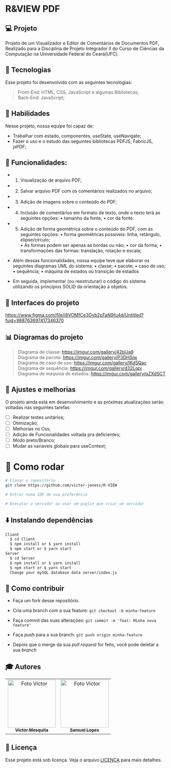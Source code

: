 # R&VIEW PDF


## 💻 Projeto

Projeto de um Visualizador e Editor de Comentários de Documentos PDF, Realizado para a Disciplina de Projeto Integrador II do Curso de Ciências da Computação na Universidade Federal do Ceará(UFC).

## 🚀 Tecnologias
Esse projeto foi desenvolvido com as seguintes tecnologias:

> Front-End: HTML, CSS, JavaScript e algumas Bibliotecas;                                                         
> Back-End: JavaScript;                                                       

## 📌 Habilidades

Nesse projeto, nossa equipe foi capaz de:

- Trabalhar com estado, componentes, useState, useNavigate;
- Fazer o uso e o estudo das seguintes bibliotecas PDFJS, FabricJS, jsPDF;

## :memo: Funcionalidades: 
- 1. Visualização de arquivo PDF;
- 2. Salvar arquivo PDF com os comentários realizados no arquivo;
- 3. Adição de imagens sobre o conteúdo do PDF;
- 4. Inclusão de comentários em formato de texto, onde o texto terá as seguintes opções:
  • tamanho da fonte;
  • cor da fonte.
- 5. Adição de forma geométrica sobre o conteúdo do PDF, com as seguintes opções:
  • forma geométricas possíveis: linha, retângulo, elipse/círculo;   
  • As formas podem ser apenas as bordas ou não;
  • cor da forma;
  • transformações das formas: translação, rotação e escala;
  
- Além dessas funcionalidades, nossa equipe teve que elaborar os seguintes diagramas UML do sistema:
  • classe;
  • pacote;
  • caso de uso;
  • sequência;
  • máquina de estados ou transição de estados
  
- Em seguida, implementar (ou reestruturar) o código do sistema utilizando os princípios SOLID da orientação a objetos.
  
## 📝 Interfaces do projeto                                                                         
  https://www.figma.com/file/j8VOMfCe3Gyb2pTaN9fu4d/Untitled?fuid=988763697417346370 
  
## 📊 Diagramas do projeto
  > Diagrama de classe:
    https://imgur.com/gallery/42blJa9                                                         
  > Diagrama de pacote: 
    https://imgur.com/gallery/P3DHSiw                                                              
  > Diagrama de caso de uso:
    https://imgur.com/gallery/IKdSQac                                                            
  > Diagrama de sequência:
    https://imgur.com/gallery/d32Lqpj                                                                        
  > Diagrama de máquina de estados:
    https://imgur.com/gallery/pZXdSCT                                   

## 📝 Ajustes e melhorias

O projeto ainda está em desenvolvimento e as próximas atualizações serão voltadas nas seguintes tarefas:

- [ ] Realizar testes unitários;
- [ ] Otimização;
- [ ] Melhorias no Css;
- [ ] Adição de Funcionalidades voltada pra deficientes;
- [ ] Modo preto/Branco;
- [ ] Mudar as variaveis globais para useContext;

# 👷 Como rodar

```bash
# Clonar o repositório
git clone https://github.com/victor-joness/R-VIEW

# Entrar numa IDE de sua preferência 

# Executar o servidor ou usar um puglin que criar um servidor

```

## ⬇️ Instalando dependências

  ```bash
  Client
    $ cd Client
    $ npm install or $ yarn install
    $ npm start or $ yarn start
  Server
    $ cd Server
    $ npm install or $ yarn install
    $ npm start or $ yarn start
    Change your mySQL database data server/index.js
  ```
  

## 🤔 Como contribuir <br/>

- Faça um fork desse repositório.
- Cria uma branch com a sua feature: `git checkout -b minha-feature`
- Faça commit das suas alterações: `git commit -m 'feat: Minha nova feature'`
- Faça push para a sua branch: `git push origin minha-feature`

- Depois que o merge da sua *pull request* for feito, você pode deletar a sua *branch*


## :mortar_board: Autores

<table align="center">
    <tr>
        <td align="center">
            <a href="https://github.com/victor-joness">
                <img src="https://i.imgur.com/vBnNiVV.png" width="150px;" alt="Foto Victor"/>
                <br />
                <sub><b>Victor Mesquita<sub><b>
            </a>
        </td>    
        <td align="center">
            <a href="https://github.com/SamuelLopess03">
                <img src="https://user-images.githubusercontent.com/85620625/195366186-541c980e-1aba-4d03-9da7-5e49e64b9d22.png" width="150px;" alt="Foto Victor"/>
                <br />
                <sub><b>Samuel Lopes<sub><b>
            </a>
        </td>
    </tr>
</table>
              
              
              
              
## 📄 Licença

Esse projeto está sob licença. Veja o arquivo [LICENÇA](LICENSE) para mais detalhes.
